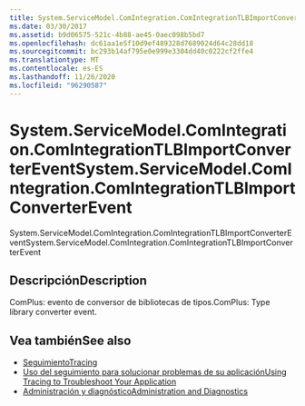 ```yaml
---
title: System.ServiceModel.ComIntegration.ComIntegrationTLBImportConverterEvent
ms.date: 03/30/2017
ms.assetid: b9d06575-521c-4b88-ae45-0aec098b5bd7
ms.openlocfilehash: dc61aa1e5f10d9ef489328d7689024d64c28dd18
ms.sourcegitcommit: bc293b14af795e0e999e3304dd40c0222cf2ffe4
ms.translationtype: MT
ms.contentlocale: es-ES
ms.lasthandoff: 11/26/2020
ms.locfileid: "96290587"
---
```

# <a name="systemservicemodelcomintegrationcomintegrationtlbimportconverterevent"></a><span data-ttu-id="55ed8-102">System.ServiceModel.ComIntegration.ComIntegrationTLBImportConverterEvent</span><span class="sxs-lookup"><span data-stu-id="55ed8-102">System.ServiceModel.ComIntegration.ComIntegrationTLBImportConverterEvent</span></span>

<span data-ttu-id="55ed8-103">System.ServiceModel.ComIntegration.ComIntegrationTLBImportConverterEvent</span><span class="sxs-lookup"><span data-stu-id="55ed8-103">System.ServiceModel.ComIntegration.ComIntegrationTLBImportConverterEvent</span></span>  
  
## <a name="description"></a><span data-ttu-id="55ed8-104">Descripción</span><span class="sxs-lookup"><span data-stu-id="55ed8-104">Description</span></span>  

 <span data-ttu-id="55ed8-105">ComPlus: evento de conversor de bibliotecas de tipos.</span><span class="sxs-lookup"><span data-stu-id="55ed8-105">ComPlus: Type library converter event.</span></span>  
  
## <a name="see-also"></a><span data-ttu-id="55ed8-106">Vea también</span><span class="sxs-lookup"><span data-stu-id="55ed8-106">See also</span></span>

- [<span data-ttu-id="55ed8-107">Seguimiento</span><span class="sxs-lookup"><span data-stu-id="55ed8-107">Tracing</span></span>](index.md)
- [<span data-ttu-id="55ed8-108">Uso del seguimiento para solucionar problemas de su aplicación</span><span class="sxs-lookup"><span data-stu-id="55ed8-108">Using Tracing to Troubleshoot Your Application</span></span>](using-tracing-to-troubleshoot-your-application.md)
- [<span data-ttu-id="55ed8-109">Administración y diagnóstico</span><span class="sxs-lookup"><span data-stu-id="55ed8-109">Administration and Diagnostics</span></span>](../index.md)
